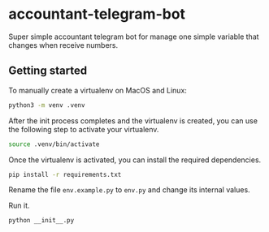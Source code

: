 # accountant-telegram-bot
Super simple accountant telegram bot for manage one simple variable that changes when receive numbers.

## Getting started

To manually create a virtualenv on MacOS and Linux:

```bash
python3 -m venv .venv
```

After the init process completes and the virtualenv is created, you can use the following
step to activate your virtualenv.

```bash
source .venv/bin/activate
```

Once the virtualenv is activated, you can install the required dependencies.

```bash
pip install -r requirements.txt
```

Rename the file `env.example.py` to `env.py` and change its internal values.

Run it.
```bash
python __init__.py
```
